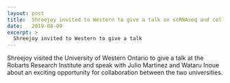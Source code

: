 ```yaml
---
layout: post
title:  Shreejoy invited to Western to give a talk on scRNAseq and cell diversity
date:   2019-08-09
excerpt: >
  Shreejoy invited to Western to give a talk
---
```


Shreejoy visited the University of Western Ontario to give a talk at the Robarts Research Institute and speak with Julio Martinez and Wataru Inoue about an exciting opportunity for collaboration between the two universities.
